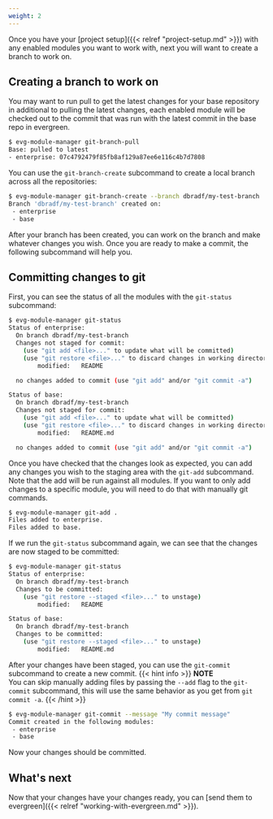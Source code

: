 ```yaml
---
weight: 2
---
```

Once you have your [project setup]({{< relref "project-setup.md" >}}) with any enabled modules 
you want to work with, next you will want to create a branch to work on.

## Creating a branch to work on

You may want to run pull to get the latest changes for your base repository in additional to pulling
the latest changes, each enabled module will be checked out to the commit that was run with the 
latest commit in the base repo in evergreen.

```bash
$ evg-module-manager git-branch-pull
Base: pulled to latest
- enterprise: 07c4792479f85fb8af129a87ee6e116c4b7d7808
```

You can use the `git-branch-create` subcommand to create a local branch across all the repositories:
```bash
$ evg-module-manager git-branch-create --branch dbradf/my-test-branch
Branch 'dbradf/my-test-branch' created on:
 - enterprise
 - base
```

After your branch has been created, you can work on the branch and make whatever changes you wish.
Once you are ready to make a commit, the following subcommand will help you.

## Committing changes to git

First, you can see the status of all the modules with the `git-status` subcommand:

```bash
$ evg-module-manager git-status
Status of enterprise:
  On branch dbradf/my-test-branch
  Changes not staged for commit:
    (use "git add <file>..." to update what will be committed)
    (use "git restore <file>..." to discard changes in working directory)
        modified:   README

  no changes added to commit (use "git add" and/or "git commit -a")

Status of base:
  On branch dbradf/my-test-branch
  Changes not staged for commit:
    (use "git add <file>..." to update what will be committed)
    (use "git restore <file>..." to discard changes in working directory)
        modified:   README.md

  no changes added to commit (use "git add" and/or "git commit -a")
```

Once you have checked that the changes look as expected, you can add any changes you wish to
the staging area with the `git-add` subcommand. Note that the add will be run against all 
modules.  If you want to only add changes to a specific module, you will need to do that with 
manually git commands.

```bash
$ evg-module-manager git-add .
Files added to enterprise.
Files added to base.
```

If we run the `git-status` subcommand again, we can see that the changes are now staged to be
committed:

```bash
$ evg-module-manager git-status
Status of enterprise:
  On branch dbradf/my-test-branch
  Changes to be committed:
    (use "git restore --staged <file>..." to unstage)
        modified:   README

Status of base:
  On branch dbradf/my-test-branch
  Changes to be committed:
    (use "git restore --staged <file>..." to unstage)
        modified:   README.md
```

After your changes have been staged, you can use the `git-commit` subcommand to create a new
commit. 
{{< hint info >}}
**NOTE**\
You can skip manually adding files by passing the `--add` flag to the `git-commit` 
subcommand, this will use the same behavior as you get from `git commit -a`.
{{< /hint >}}

```bash
$ evg-module-manager git-commit --message "My commit message"
Commit created in the following modules:
 - enterprise
 - base
```

Now your changes should be committed.

## What's next

Now that your changes have your changes ready, you can 
[send them to evergreen]({{< relref "working-with-evergreen.md" >}}).
